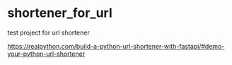 # shortener_for_url
 test project for url shortener

https://realpython.com/build-a-python-url-shortener-with-fastapi/#demo-your-python-url-shortener

